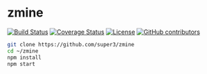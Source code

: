 # zmine

[![Build Status](https://travis-ci.org/super3/zmine.svg?branch=master)](https://travis-ci.org/super3/zmine)
[![Coverage Status](https://coveralls.io/repos/github/super3/zmine/badge.svg?branch=master)](https://coveralls.io/github/super3/zmine?branch=master)
[![License](https://img.shields.io/badge/license-AGPLv3-blue.svg?label=license)](https://github.com/Storj/super3/zmine/blob/master/LICENSE)
[![GitHub contributors](https://img.shields.io/github/contributors/super3/zmine.svg)](https://gitHub.com//super3/zmine/graphs/contributors/)

```bash
git clone https://github.com/super3/zmine
cd ~/zmine
npm install
npm start
```

